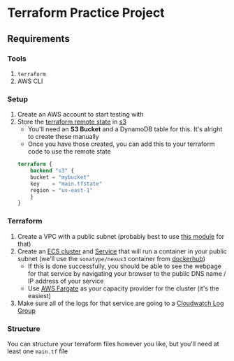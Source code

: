 # Terraform Practice Project

## Requirements

### Tools
1. `terraform`
2. AWS CLI

### Setup
1. Create an AWS account to start testing with
2. Store the [terraform remote state](https://www.terraform.io/language/state/remote) in [s3](https://www.terraform.io/language/settings/backends/s3)
    - You'll need an **S3 Bucket** and a DynamoDB table for this. It's alright to create these manually
    - Once you have those created, you can add this to your terraform code to use the remote state
    ```terraform
    terraform {
        backend "s3" {
        bucket = "mybucket"
        key    = "main.tfstate"
        region = "us-east-1"
        }
    }
    ```

### Terraform
1. Create a VPC with a public subnet (probably best to use [this module](https://registry.terraform.io/modules/terraform-aws-modules/vpc/aws/latest) for that)
2. Create an [ECS cluster](https://registry.terraform.io/providers/hashicorp/aws/latest/docs/resources/ecs_cluster) and [Service](https://registry.terraform.io/providers/hashicorp/aws/latest/docs/resources/ecs_service) that will run a container in your public subnet (we'll use the `sonatype/nexus3` container from [dockerhub](https://hub.docker.com/r/sonatype/nexus3))
    - If this is done successfully, you should be able to see the webpage for that service by navigating your browser to the public DNS name / IP address of your service
    - Use [AWS Fargate](https://docs.aws.amazon.com/AmazonECS/latest/userguide/what-is-fargate.html) as your capacity provider for the cluster (it's the easiest)
3. Make sure all of the logs for that service are going to a [Cloudwatch Log Group](https://registry.terraform.io/providers/hashicorp/aws/latest/docs/resources/cloudwatch_log_group)

### Structure
You can structure your terraform files however you like, but you'll need at least one `main.tf` file
